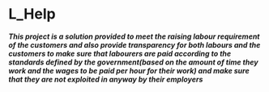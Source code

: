 # L_Help

***This project is a solution provided to meet the raising labour requirement of the customers and also provide transparency for both labours and the customers to make sure that labourers are paid according to the standards defined by the government(based on the amount of time they work and the wages to be paid per hour for their work)  and make sure that they are not exploited in anyway by their employers***
